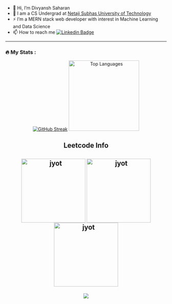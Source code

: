 - 👋 Hi, I’m Divyansh Saharan
- 🔭 I am a CS Undergrad at <a href="http://www.nsut.ac.in/">Netaji Subhas University of Technology</a>
- ⚡ I’m a MERN stack web developer with interest in Machine Learning and Data Science
- 📫 How to reach me [![Linkedin Badge](https://img.shields.io/badge/-Divyansh_Saharan-blue?style=flat&logo=Linkedin&logoColor=white)](https://www.linkedin.com/in/divyansh-saharan-534380259/)
---


### 🔥 My Stats :




<div align="center">
<p align="center">
    <a href="https://git.io/streak-stats"><img src="https://github-readme-streak-stats-liart-seven.vercel.app?user=DivyanshSaharan&theme=dark" alt="GitHub Streak" /></a>
    <img src="https://github-readme-stats.vercel.app/api/top-langs/?username=DivyanshSaharan&layout=compact&theme=github_dark" alt="Top Languages" height="220px" />
</p>
  
</div>

<h2 align="center">Leetcode Info<h2>  
<p align="center">
  <a href="https://leetcode.com/divyansh1_1/" target="_blank"><img align="center" src="https://assets.leetcode.com/static_assets/marketing/2024.gif" alt="jyot" height="200" width="200" /></a>
  <a href="https://leetcode.com/divyansh1_1/" target="_blank"><img align="center" src="https://fastly.jsdelivr.net/gh/doocs/leetcode@main/images/Knight.gif" alt="jyot" height="200" width="200" /></a>
  <a href="https://leetcode.com/divyansh1_1/" target="_blank"><img align="center" src="https://assets.leetcode.com/static_assets/marketing/365.gif" alt="jyot" height="200" width="200" /></a>
  
</p>
<p align="center">
  
  <img  align=top flex-grow=1 src="https://leetcard.jacoblin.cool/divyansh1_1?theme=dark&font=Nunito&ext=heatmap" />  
</p>
<br/>
